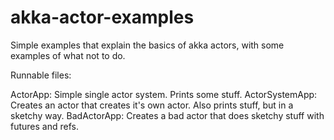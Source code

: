 # akka-actor-examples
Simple examples that explain the basics of akka actors, with some examples of what not to do.

Runnable files:

ActorApp: Simple single actor system. Prints some stuff.
ActorSystemApp: Creates an actor that creates it's own actor. Also prints stuff, but in a sketchy way.
BadActorApp: Creates a bad actor that does sketchy stuff with futures and refs.
